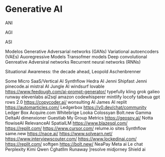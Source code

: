 # Generative AI
ANI

AGI

ASI

Modelos Generative Adversarial networks (GANs)
Variational autoencoders (VAEs)
Auoregressive Models
Transofmer models
Deep convolutional Genreative Adversiral networks
Recurrent neural networks (RNNs)

Situational Awareness: the decade ahead, Leopold Aschenbrenner

Some Micro SaaS/Vertical AI
Synthflow
Hedra AI 
Jenni
Shipfast
Jenni
pinecode.ai
mistral AI
Jungle AI
windsurf
lovable
https://www.feedough.com/ai-prompt-generator/
typefully
kling
grok
galieo
runway
elevenlabs
ai2sql
amazon codewhisperer
mintlify
locofy
talbeua gpt
rows 2.0
https://copycoder.ai/
wonsulting AI
James AI
replit
https://automarticles.com/
Ledgerbox
https://v0.dev/chat/community
Ledger Box
Acquire.com
Whitebrige
Looka
Colossyan
Bolt.new
Gamma
DeltaAI
dimenxioner
Guestlab
My Group Metrics
https://geospy.ai/
Notta
flowiseAI
RelevanceAI
SpatialLM
https://www.blazesql.com/
https://replit.com/
https://www.cursor.com/
relume.io sites
Synthflow
same.new
https://nace.ai/
https://www.solvearn.net/
https://www.interviewscouter.com/
https://www.lockedinai.com/
https://replit.com/
softgen
https://bolt.new/
NeaPay
Meta ai
Le chat
Perplexity
Kimi
Qwen
Cghatllm
Runaway
]resolve
midjorney
Shield ai

